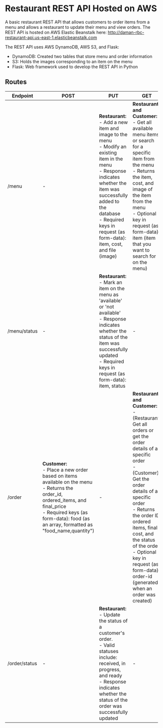 # Restaurant REST API Hosted on AWS
A basic restaurant REST API that allows customers to order items from a menu and allows a restaurant to update their menu and view orders. The REST API is hosted on AWS Elastic Beanstalk here: http://daman-rbc-restaurant-api.us-east-1.elasticbeanstalk.com

The REST API uses AWS DynamoDB, AWS S3, and Flask:
- DynamoDB: Created two tables that store menu and order information
- S3: Holds the images corresponding to an item on the menu
- Flask: Web framework used to develop the REST API in Python

## Routes
| Endpoint      | POST                                                                                                                                                                                                                     | PUT                                                                                                                                                                                                                                                        | GET                                                                                                                                                                                                                                                                                                                                            | DELETE                                                                                                                                                                                                                                             |
|---------------|--------------------------------------------------------------------------------------------------------------------------------------------------------------------------------------------------------------------------|------------------------------------------------------------------------------------------------------------------------------------------------------------------------------------------------------------------------------------------------------------|------------------------------------------------------------------------------------------------------------------------------------------------------------------------------------------------------------------------------------------------------------------------------------------------------------------------------------------------|----------------------------------------------------------------------------------------------------------------------------------------------------------------------------------------------------------------------------------------------------|
| /menu         | -                                                                                                                                                                                                                        | **Restaurant:**<br>- Add a new item and image to the menu<br>- Modify an existing item in the menu<br>- Response indicates whether the item was successfully added to the database<br>- Required keys in request (as form-data): item, cost, and file (image)  | **Restaurant and Customer:**<br>- Get all available menu items or search for a specific item from the menu<br>- Returns the item, cost, and image of the item from the menu<br>- Optional key in request (as form-data): item (item that you want to search for on the menu)                                                                       | **Restaurant:**<br>- Delete an item from the menu<br>- Response indicates whether the item was successfully removed from the database<br>- Required key in request (as form-data): item (item you wish to delete)                                      |
| /menu/status  | -                                                                                                                                                                                                                        | **Restaurant:**<br>- Mark an item on the menu as 'available' or 'not available'<br>- Response indicates whether the status of the item was successfully updated<br>- Required keys in request (as form-data): item, status                                     | -                                                                                                                                                                                                                                                                                                                                              | -                                                                                                                                                                                                                                                  |
| /order        | **Customer:**<br>- Place a new order based on items available on the menu<br>- Returns the order_id, ordered_items, and final_price<br>- Required keys (as form-data): food (as an array, formatted as "food_name,quantity") | -                                                                                                                                                                                                                                                          | **Restaurant and Customer:**<br>- (Restaurant) Get all orders or get the order details of a specific order<br>- (Customer) Get the order details of a specific order<br>- Returns the order ID, ordered items, final cost, and the status of the order<br>- Optional key in request (as form-data): order-id (generated when an order was created) | **Restaurant and Customer:**<br>- Delete an order if an order status is still "received"<br>- Response indicates whether an order was successfully deleted<br>- Required key in request (as form-data): order-id (generated when an order was created) |
| /order/status | -                                                                                                                                                                                                                        | **Restaurant:**<br>- Update the status of a customer's order. <br>- Valid statuses include: received, in progress, and ready<br>- Response indicates whether the status of the order was successfully updated                                                  | -                                                                                                                                                                                                                                                                                                                                              | -                                                                                                                                                                                                                                                  |
